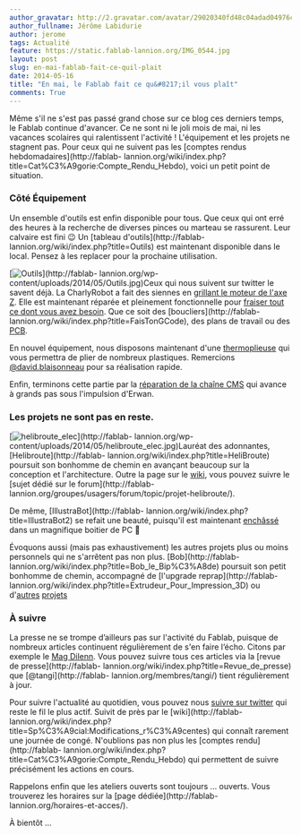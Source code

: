 ```yaml
---
author_gravatar: http://2.gravatar.com/avatar/29020340fd48c04adad04976cb909b4f?s=96&d=mm&r=g
author_fullname: Jérôme Labidurie
author: jerome
tags: Actualité
feature: https://static.fablab-lannion.org/IMG_0544.jpg
layout: post
slug: en-mai-fablab-fait-ce-quil-plait
date: 2014-05-16
title: "En mai, le Fablab fait ce qu&#8217;il vous plaît"
comments: True
---
```

Même s'il ne s'est pas passé grand chose sur ce blog ces derniers temps, le
Fablab continue d'avancer. Ce ne sont ni le joli mois de mai, ni les vacances
scolaires qui ralentissent l'activité ! L'équipement et les projets ne
stagnent pas. Pour ceux qui ne suivent pas les [comptes rendus
hebdomadaires](http://fablab-
lannion.org/wiki/index.php?title=Cat%C3%A9gorie:Compte_Rendu_Hebdo), voici un
petit point de situation.

### Côté Équipement

Un ensemble d'outils est enfin disponible pour tous. Que ceux qui ont erré des
heures à la recherche de diverses pinces ou marteau se rassurent. Leur
calvaire est fini 😉 Un [tableau d'outils](http://fablab-
lannion.org/wiki/index.php?title=Outils) est maintenant disponible dans le
local. Pensez à les replacer pour la prochaine utilisation.

[![Outils](https://static.fablab-lannion.org/Outils-150x150.jpg)](http://fablab-
lannion.org/wp-content/uploads/2014/05/Outils.jpg)Ceux qui nous suivent sur
twitter le savent déjà. La CharlyRobot a fait des siennes en [grillant le
moteur de l'axe
Z](https://twitter.com/fablablannion/status/458566107335766016). Elle est
maintenant réparée et pleinement fonctionnelle pour [fraiser tout ce dont vous
avez besoin](http://fablab-lannion.org/wiki/index.php?title=FaisTonGCode). Que
ce soit des [boucliers](http://fablab-
lannion.org/wiki/index.php?title=FaisTonGCode), des plans de travail ou des
[PCB](http://fablab-lannion.org/wiki/index.php?title=Kicad).

En nouvel équipement, nous disposons maintenant d'une
[thermoplieuse](http://fablab-lannion.org/wiki/index.php?title=Thermoplieuse)
qui vous permettra de plier de nombreux plastiques. Remercions
[@david.blaisonneau](http://fablab-lannion.org/membres/david.blaisonneau/)
pour sa réalisation rapide.

Enfin, terminons cette partie par la [réparation de la chaîne
CMS](http://fablab-lannion.org/wiki/index.php?title=Reparation_Chaine_CMS) qui
avance à grands pas sous l'impulsion d'Erwan.

### Les projets ne sont pas en reste.

[![helibroute_elec](https://static.fablab-lannion.org/helibroute_elec-150x150.jpg)](http://fablab-
lannion.org/wp-content/uploads/2014/05/helibroute_elec.jpg)Lauréat des
adonnantes, [Helibroute](http://fablab-
lannion.org/wiki/index.php?title=HeliBroute) poursuit son bonhomme de chemin
en avançant beaucoup sur la conception et l'architecture. Outre la page sur le
[wiki](http://fablab-lannion.org/wiki/index.php?title=HeliBroute), vous pouvez
suivre le [sujet dédié sur le forum](http://fablab-
lannion.org/groupes/usagers/forum/topic/projet-helibroute/).

De même, [IllustraBot](http://fablab-
lannion.org/wiki/index.php?title=IllustraBot2) se refait une beauté, puisqu'il
est maintenant
[enchâssé](https://twitter.com/fablablannion/status/459081301472329728) dans
un magnifique boitier de PC 🙂

Évoquons aussi (mais pas exhaustivement) les autres projets plus ou moins
personnels qui ne s'arrêtent pas non plus. [Bob](http://fablab-
lannion.org/wiki/index.php?title=Bob_le_Bip%C3%A8de) poursuit son petit
bonhomme de chemin, accompagné de [l'upgrade reprap](http://fablab-
lannion.org/wiki/index.php?title=Extrudeur_Pour_Impression_3D) ou
d'[autres](https://twitter.com/fablablannion/status/456529283511353344)
[projets](https://twitter.com/fablablannion/status/459075450778976256)

###

### À suivre

La presse ne se trompe d’ailleurs pas sur l'activité du Fablab, puisque de
nombreux articles continuent régulièrement de s'en faire l’écho. Citons par
exemple le [Mag
Dilenn](https://twitter.com/fablablannion/status/463782960500449280). Vous
pouvez suivre tous ces articles via la [revue de presse](http://fablab-
lannion.org/wiki/index.php?title=Revue_de_presse) que [@tangi](http://fablab-
lannion.org/membres/tangi/) tient régulièrement à jour.

Pour suivre l'actualité au quotidien, vous pouvez nous [suivre sur
twitter](https://twitter.com/fablablannion) qui reste le fil le plus actif.
Suivit de près par le [wiki](http://fablab-
lannion.org/wiki/index.php?title=Sp%C3%A9cial:Modifications_r%C3%A9centes) qui
connaît rarement une journée de congé. N'oublions pas non plus les [comptes
rendu](http://fablab-
lannion.org/wiki/index.php?title=Cat%C3%A9gorie:Compte_Rendu_Hebdo) qui
permettent de suivre précisément les actions en cours.

Rappelons enfin que les ateliers ouverts sont toujours … ouverts. Vous
trouverez les horaires sur la [page dédiée](http://fablab-
lannion.org/horaires-et-acces/).

À bientôt …


